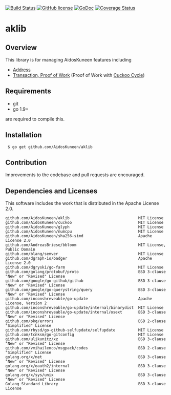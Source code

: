 [![Build Status](https://travis-ci.org/AidosKuneen/aklib.svg?branch=master)](https://travis-ci.org/AidosKuneen/aklib)
[![GitHub license](https://img.shields.io/badge/license-MIT-blue.svg)](https://raw.githubusercontent.com/AidosKuneen/aklib/LICENSE)
[![GoDoc](https://godoc.org/github.com/AidosKuneen/aklib?status.svg)](https://godoc.org/github.com/AidosKuneen/aklib)
[![Coverage Status](https://coveralls.io/repos/github/AidosKuneen/aklib/badge.svg?branch=master)](https://coveralls.io/github/AidosKuneen/aklib?branch=master)

# aklib 

## Overview

This  library is for managing AidosKuneen features including

* [Address](https://github.com/AidosKuneen/aklib/tree/master/address)
* [Transaction, Proof of Work](https://github.com/AidosKuneen/aklib/tree/master/tx)
 (Proof of Work with [Cuckoo Cycle](https://github.com/AidosKuneen/cuckoo))

## Requirements

* git
* go 1.9+

are required to compile this.

## Installation

     $ go get github.com/AidosKuneen/aklib


## Contribution
Improvements to the codebase and pull requests are encouraged.


## Dependencies and Licenses

This software includes the work that is distributed in the Apache License 2.0.

```
github.com/AidosKuneen/aklib                              MIT License
github.com/AidosKuneen/cuckoo                             MIT License
github.com/AidosKuneen/glyph                              MIT License
github.com/AidosKuneen/numcpu                             MIT License
github.com/AidosKuneen/sha256-simd                        Apache License 2.0
github.com/AndreasBriese/bbloom                           MIT License, Public Domain
github.com/blang/semver                                   MIT License
github.com/dgraph-io/badger                               Apache License 2.0
github.com/dgryski/go-farm                                MIT License 
github.com/golang/protobuf/proto                          BSD 3-clause "New" or "Revised" License
github.com/google/go-github/github                        BSD 3-clause "New" or "Revised" License
github.com/google/go-querystring/query                    BSD 3-clause "New" or "Revised" License
github.com/inconshreveable/go-update                      Apache License, Version 2
github.com/inconshreveable/go-update/internal/binarydist  MIT License
github.com/inconshreveable/go-update/internal/osext       BSD 3-clause "New" or "Revised" License
github.com/pkg/errors                                     BSD 2-clause "Simplified" License
github.com/rhysd/go-github-selfupdate/selfupdate          MIT License
github.com/tcnksm/go-gitconfig                            MIT License
github.com/ulikunitz/xz                                   BSD 3-clause "New" or "Revised" License 
github.com/vmihailenco/msgpack/codes                      BSD 2-clause "Simplified" License
golang.org/x/net                                          BSD 3-clause "New" or "Revised" License 
golang.org/x/oauth2/internal                              BSD 3-clause "New" or "Revised" License
golang.org/x/sys/unix                                     BSD 3-clause "New" or "Revised" License
Golang Standard Library                                   BSD 3-clause License
```